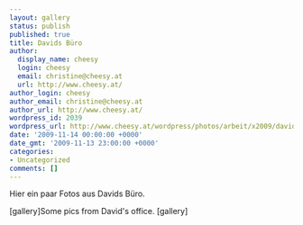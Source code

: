 ```yaml
---
layout: gallery
status: publish
published: true
title: Davids Büro
author:
  display_name: cheesy
  login: cheesy
  email: christine@cheesy.at
  url: http://www.cheesy.at/
author_login: cheesy
author_email: christine@cheesy.at
author_url: http://www.cheesy.at/
wordpress_id: 2039
wordpress_url: http://www.cheesy.at/wordpress/photos/arbeit/x2009/davids-buero/
date: '2009-11-14 00:00:00 +0000'
date_gmt: '2009-11-13 23:00:00 +0000'
categories:
- Uncategorized
comments: []
---
```

<!--:de-->Hier ein paar Fotos aus Davids Büro.
[gallery]<!--:--><!--:en-->Some pics from David's office.
[gallery]<!--:-->
